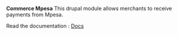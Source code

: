 **Commerce Mpesa**
This drupal module allows merchants to receive payments from Mpesa.

Read the documentation : [Docs](http://www.nandwa.com/project/drupal_mpesa/docs "Documentation")

